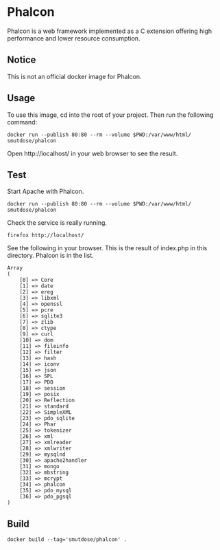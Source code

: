# Phalcon #

Phalcon is a web framework implemented as a C extension offering high
performance and lower resource consumption.

## Notice ##

This is not an official docker image for Phalcon.

## Usage ##

To use this image, cd into the root of your project. Then run the following
command:

	docker run --publish 80:80 --rm --volume $PWD:/var/www/html/ smutdose/phalcon

Open http://localhost/ in your web browser to see the result.

## Test ##

Start Apache with Phalcon.

	docker run --publish 80:80 --rm --volume $PWD:/var/www/html/ smutdose/phalcon

Check the service is really running.

	firefox http://localhost/

See the following in your browser. This is the result of index.php in this
directory. Phalcon is in the list.

	Array
	(
		[0] => Core
		[1] => date
		[2] => ereg
		[3] => libxml
		[4] => openssl
		[5] => pcre
		[6] => sqlite3
		[7] => zlib
		[8] => ctype
		[9] => curl
		[10] => dom
		[11] => fileinfo
		[12] => filter
		[13] => hash
		[14] => iconv
		[15] => json
		[16] => SPL
		[17] => PDO
		[18] => session
		[19] => posix
		[20] => Reflection
		[21] => standard
		[22] => SimpleXML
		[23] => pdo_sqlite
		[24] => Phar
		[25] => tokenizer
		[26] => xml
		[27] => xmlreader
		[28] => xmlwriter
		[29] => mysqlnd
		[30] => apache2handler
		[31] => mongo
		[32] => mbstring
		[33] => mcrypt
		[34] => phalcon
		[35] => pdo_mysql
		[36] => pdo_pgsql
	)

## Build ##

	docker build --tag='smutdose/phalcon' .
